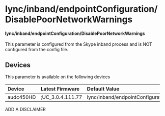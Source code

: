 ﻿---
description: lync/inband/endpointConfiguration/DisablePoorNetworkWarnings
search:
    keywords: ['lync','inband','endpointConfiguration','DisablePoorNetworkWarnings']
---

# lync/inband/endpointConfiguration/DisablePoorNetworkWarnings

#### lync/inband/endpointConfiguration/DisablePoorNetworkWarnings

This parameter is configured from the Skype inband process and is NOT configured from the config file.



## Devices
This parameter is available on the following devices

| Device | Latest Firmware | Default Value |
|:---|:---|:---|
| audc450HD | ;UC_3.0.4.111.77 | lync/inband/endpointConfiguration/DisablePoorNetworkWarnings=0 

ADD A DISCLAIMER
